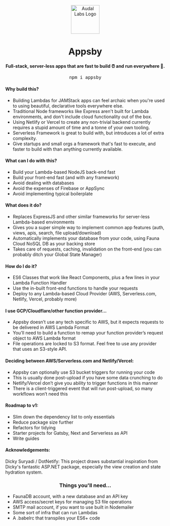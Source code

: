 <p align="center">
  <a href="http://www.audallabs.com">
    <img alt="Audal Labs Logo" src="https://static.audallabs.com/logodark.png" width="90" />
  </a>
</p>

<h1 align="center">Appsby</h1>

<h4 align="center">Full-stack, server-less apps that are fast to build ⏰ and run everywhere 🏃‍.</h4>

<pre align="center">npm i appsby</pre>

#### Why build this?
- Building Lambdas for JAMStack apps can feel archaic when you're used to using beautiful, declarative tools everywhere else. 
- Traditional Node frameworks like Express aren't built for Lambda environments, and don't include cloud functionality out of the box.
- Using Netlify or Vercel to create any non-trivial backend currently requires a stupid amount of time and a tonne of your own tooling.
- Serverless Framework is great to build with, but introduces a lot of extra complexity.
- Give startups and small orgs a framework that's fast to execute, and faster to build with than anything currently available.

#### What can I do with this?
- Build your Lambda-based NodeJS back-end fast
- Build your front-end fast (and with any framework)
- Avoid dealing with databases
- Avoid the expenses of Firebase or AppSync
- Avoid implementing typical boilerplate

#### What does it do?
- Replaces ExpressJS and other similar frameworks for server-less Lambda-based environments
- Gives you a super simple way to implement common app features (auth, views, apis, search, file upload/download)
- Automatically implements your database from your code, using Fauna Cloud NoSQL DB as your backing store
- Takes care of requests, caching, invalidation on the front-end (you can probably ditch your Global State Manager)

#### How do I do it?
- ES6 Classes that work like React Components, plus a few lines in your Lambda Function Handler
- Use the in-built front-end functions to handle your requests
- Deploy to any Lambda-based Cloud Provider (AWS, Serverless.com, Netlify, Vercel, probably more)


#### I use GCP/Cloudflare/other function provider...
- Appsby doesn’t use any tech specific to AWS, but it expects requests to be delivered in AWS Lambda Format
- You’ll need to build a function to remap your function provider’s request object to AWS Lambda format
- File operations are locked to S3 format. Feel free to use any provider that uses an S3-style API.

#### Deciding between AWS/Serverless.com and Netlify/Vercel:
- Appsby can optionally use S3 bucket triggers for running your code
- This is usually done post-upload if you have some data crunching to do
- Netlify/Vercel don’t give you ability to trigger functions in this manner
- There is a client-triggered event that will run post-upload, so many workflows won’t need this

#### Roadmap to v1:
- Slim down the dependency list to only essentials
- Reduce package size further
- Refactors for tidying
- Starter projects for Gatsby, Next and Serverless as API
- Write guides

#### Acknowledgements:
Dicky Suryadi / DotNetify: This project draws substantial inspiration from Dicky's fantastic ASP.NET package, especially the view creation and state hydration system.

<h3 align="center">Things you'll need...</h3>

- FaunaDB account, with a new database and an API key
- AWS access/secret keys for managing S3 file operations
- SMTP mail account, if you want to use built in Nodemailer
- Some sort of infra that can run Lambdas
- A .babelrc that transpiles your ES6+ code
